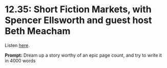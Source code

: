 # 12.35: Short Fiction Markets, with Spencer Ellsworth and guest host Beth Meacham 

Listen [here](http://www.writingexcuses.com/2017/08/27/12-35-short-fiction-markets-with-spencer-ellsworth-and-guest-host-beth-meacham/). 

**Prompt:** Dream up a story worthy of an epic page count, and try to write it in 4000 words

